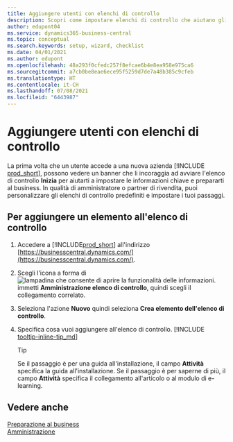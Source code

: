 ```yaml
---
title: Aggiungere utenti con elenchi di controllo
description: Scopri come impostare elenchi di controllo che aiutano gli utenti a iniziare a utilizzare Business Central.
author: edupont04
ms.service: dynamics365-business-central
ms.topic: conceptual
ms.search.keywords: setup, wizard, checklist
ms.date: 04/01/2021
ms.author: edupont
ms.openlocfilehash: 48a293f0cfedc257f8efcae6b4e8ea958e975ca6
ms.sourcegitcommit: a7cb0be8eae6ece95f5259d7de7a48b385c9cfeb
ms.translationtype: HT
ms.contentlocale: it-CH
ms.lasthandoff: 07/08/2021
ms.locfileid: "6443987"
---
```

# <a name="onboard-users-with-checklists"></a>Aggiungere utenti con elenchi di controllo

La prima volta che un utente accede a una nuova azienda [!INCLUDE [prod_short](includes/prod_short.md)], possono vedere un banner che li incoraggia ad avviare l'elenco di controllo **Inizia** per aiutarti a impostare le informazioni chiave e prepararti al business. In qualità di amministratore o partner di rivendita, puoi personalizzare gli elenchi di controllo predefiniti e impostare i tuoi passaggi.

## <a name="to-add-an-item-to-the-checklist"></a>Per aggiungere un elemento all'elenco di controllo

1. Accedere a [!INCLUDE[prod_short](includes/prod_short.md)] all'indirizzo [https://businesscentral.dynamics.com/](https://businesscentral.dynamics.com/).

2. Scegli l'icona a forma di ![lampadina che consente di aprire la funzionalità delle informazioni.](media/ui-search/search_small.png "Informazioni sull'operazione che si desidera eseguire") immetti **Amministrazione elenco di controllo**, quindi scegli il collegamento correlato.  

3. Seleziona l'azione **Nuovo** quindi seleziona **Crea elemento dell'elenco di controllo**.  

4. Specifica cosa vuoi aggiungere all'elenco di controllo. [!INCLUDE [tooltip-inline-tip_md](includes/tooltip-inline-tip_md.md)]

    > [!TIP]
    > Se il passaggio è per una guida all'installazione, il campo **Attività** specifica la guida all'installazione. Se il passaggio è per saperne di più, il campo **Attività** specifica il collegamento all'articolo o al modulo di e-learning.

## <a name="see-also"></a>Vedere anche

[Preparazione al business](ui-get-ready-business.md)  
[Amministrazione](admin-setup-and-administration.md)  
